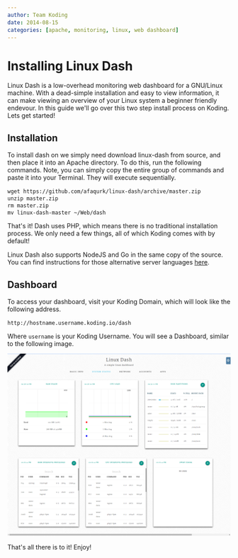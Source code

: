 ```yaml
---
author: Team Koding
date: 2014-08-15
categories: [apache, monitoring, linux, web dashboard]
---
```


# Installing Linux Dash

Linux Dash is a low-overhead monitoring web dashboard for a GNU/Linux 
machine. With a dead-simple installation and easy to view information, it 
can make viewing an overview of your Linux system a beginner friendly 
endevour. In this guide we'll go over this two step install process on 
Koding. Lets get started!

## Installation

To install dash on we simply need download linux-dash from source, and then 
place it into an Apache directory. To do this, run the following 
commands. Note, you can simply copy the entire group of commands and 
paste it into your Terminal. They will execute sequentially.

```
wget https://github.com/afaqurk/linux-dash/archive/master.zip
unzip master.zip
rm master.zip
mv linux-dash-master ~/Web/dash
```

That's it! Dash uses PHP, which means there is no traditional 
installation process. We only need a few things, all of which Koding 
comes with by default!

Linux Dash also supports NodeJS and Go in the same copy of the source. You can find instructions for those alternative server languages [here](https://github.com/afaqurk/linux-dash).

## Dashboard

To access your dashboard, visit your Koding Domain, which will look like 
the following address.

```
http://hostname.username.koding.io/dash
```

Where `username` is your Koding Username. You will see a Dashboard, 
similar to the following image.

![Linux Dash](https://raw.githubusercontent.com/afaqurk/screenshots/master/linux-dash/system-status-full.png)

That's all there is to it! Enjoy!




[dash]: linuxdash.com
